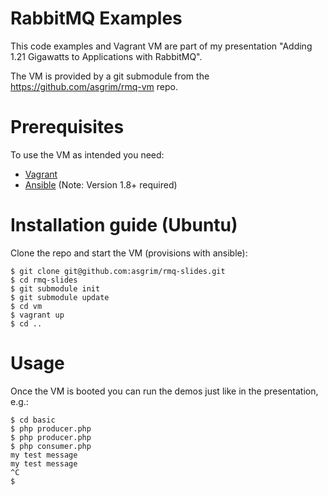 RabbitMQ Examples
=================

This code examples and Vagrant VM are part of my presentation "Adding 1.21 Gigawatts to Applications with RabbitMQ".

The VM is provided by a git submodule from the https://github.com/asgrim/rmq-vm repo.

Prerequisites
=============

To use the VM as intended you need:

* [Vagrant](http://docs.vagrantup.com/v2/installation/)
* [Ansible](http://docs.ansible.com/intro_installation.html) (Note: Version 1.8+ required)

Installation guide (Ubuntu)
===========================

Clone the repo and start the VM (provisions with ansible):

```shell
$ git clone git@github.com:asgrim/rmq-slides.git
$ cd rmq-slides
$ git submodule init
$ git submodule update
$ cd vm
$ vagrant up
$ cd ..
```

Usage
=====

Once the VM is booted you can run the demos just like in the presentation, e.g.:

```shell
$ cd basic
$ php producer.php
$ php producer.php
$ php consumer.php
my test message
my test message
^C
$
```
